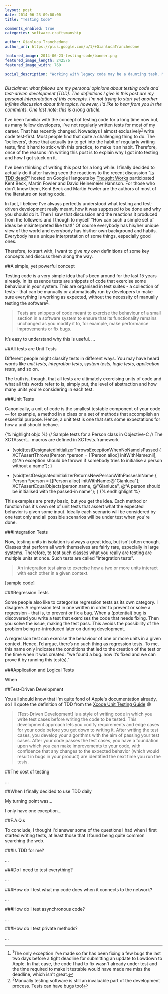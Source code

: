 ```yaml
---
layout: post
date: 2014-06-23 09:00:00
title: "Testing Code"

comments_enabled: true
categories: software-craftsmanship

author: Gianluca Tranchedone
author_url: https://plus.google.com/u/1/+GianlucaTranchedone

featured_image: 2014-06-23-testing-code/banner.png
featured_image_length: 242576
featured_image_width: 760

social_description: "Working with legacy code may be a daunting task. Michael Feathers in his 'Working Effectively with Legacy Code' gives a precise definition for it: '[...]legacy code is simply code without tests'. His book is a must read for every software engineer or aspiring one."
---
```

_Disclaimer: what follows are my personal opinions about testing code and test-driven development (TDD). The definitions I give in this post are my personal interpretation of this concepts. I'm not trying to start yet another infinite discussion about this topics, however, I'd like to hear from you in the comments. One last note: this is a long article._

I've been familiar with the concept of testing code for a long time now but, as many fellow developers, I've not regularly written tests for most of my career. That has recently changed. Nowadays I almost exclusively<sup id="fn1back"><a href="#fn1">1</a></sup> write code test-first. Most people find that quite a challenging thing to do. The 'believers', those that actually try to get into the habit of regularly writing tests, find it hard to stick with this practice, to make it an habit. Therefore, once of the reasons I'm writing this post is to explain why I got into testing and how I got stuck on it.

<!-- more -->

I've been thinking of writing this post for a long while. I finally decided to actually do it after having seen the reactions to the recent discussion "[Is TDD dead?](https://plus.google.com/events/ci2g23mk0lh9too9bgbp3rbut0k)" hosted on Google Hangouts by [Thought Works](www.thoughtworks.com) participated Kent Beck, Martin Fowler and David Heinemeier Hannson. For those who don't know them, Kent Beck and Martin Fowler are the authors of most of the literature on testing code.

In fact, I believe I've always perfectly understood what testing and test-driven development really meant, how it was supposed to be done and why you should do it. Then I saw that discussion and the reactions it produced from the followers and I though to myself "How can such a simple set of ideas be misinterpreted like that!" Of course everybody has his/her unique view of the world and everybody has his/her own background and habits. Everybody has a unique interpretation of some things, especially good ones.

Therefore, to start with, I want to give _my own_ definitions of some key concepts and discuss them along the way.

##A simple, yet powerful concept

Testing code is a very simple idea that's been around for the last 15 years already. In its essence tests are snippets of code that exercise some behaviour in your system. This are organised in test suites - a collection of tests - that can be manually or automatically run by developers to make sure everything is working as expected, without the necessity of manually testing the software<sup id="fn2back"><a href="#fn2">2</a></sup>.

>Tests are snippets of code meant to exercise the behaviour of a small section in a software system to ensure that its functionality remains unchanged as you modify it to, for example, make performance improvements or fix bugs.

It’s easy to understand why this is useful. …

##All tests are Unit Tests

Different people might classify tests in different ways. You may have heard words like *unit tests*, *integration tests*, *system tests*, *logic tests*, *application tests*, and so on.

The truth is, though, that all tests are ultimately exercising units of code and what all this words refer to is, simply put, the level of abstraction and how many units you're considering in each test.

###Unit Tests

Canonically, a unit of code is the smallest testable component of your code — for example, a method in a class or a set of methods that accomplish an essential purpose. Hence, a unit test is one that sets some expectations for how a unit should behave.

{% highlight objc %}
// Sample tests for a Person class in Objective-C
// The XCTAssert… macros are defined in XCTests.framework
- (void)testDesignatedInitializerThrowsExceptionWhenNoNameIsPassed
{
     XCTAssertThrows(Person *person = [[Person alloc] initWithName:nil], @"An exception should be thrown if somebody tries to initialise a person without a name");
}

- (void)testDesignatedInitializerReturnsNewPersonWithPassesInName
{
     Person *person = [[Person alloc] initWithName:@"Gianluca"];
     XCTAssertEqualObjects(person.name, @"Gianluca", @“A person should be initialised with the passed-in name");
}
{% endhighlight %}

This examples are pretty basic, but you get the idea. Each method or function has it's own set of unit tests that assert what the expected behavior is given some input. Ideally each scenario will be considered by one test only and all possible scenarios will be under test when you're done.

###Integration Tests

Now, testing units in isolation is always a great idea, but isn't often enough. Classes that perform all work themselves are fairly rare, especially in large systems. Therefore, to test such classes what you really are testing are multiple units at once. Such tests are called "integration tests".

>An integration test aims to exercise how a two or more units interact with each other in a given context.

[sample code]

###Regression Tests

Some people also like to categorise regression tests as its own category. I disagree. A regression test in one written in order to prevent or solve a regression - that is, to prevent or fix a bug. When a (potential) bug is discovered you write a test that exercises the code that needs fixing. Then you solve the issue, making the test pass. This avoids the possibility of the problem being re-introduced later on during development.

A regression test can exercise the behaviour of one or more units in a given context. Hence, I’d argue, there’s no such thing as regression tests. To me, this name only indicates the conditions that led to the creation of the test or the time when it was created: "we found a bug. now it’s fixed and we can prove it by running this test(s)."

###Application and Logical Tests

When

##Test-Driven Development

You all should know that I'm quite fond of Apple's documentation already, so I'll quote the definition of TDD from the [Xcode Unit Testing Guide](https://developer.apple.com/library/ios/#documentation/DeveloperTools/Conceptual/UnitTesting/01-Unit-Test_Overview/overview.html) :smile:

>[Test-Driven Development] is a style of writing code in which you write test cases before writing the code to be tested. This development approach lets you codify requirements and edge cases for your code before you get down to writing it. After writing the test cases, you develop your algorithms with the aim of passing your test cases. After your code passes the test cases, you have a foundation upon which you can make improvements to your code, with confidence that any changes to the expected behavior (which would result in bugs in your product) are identified the next time you run the tests.

##The cost of testing

…

##When I finally decided to use TDD daily

My turning point was…

I only have one exception…

##F.A.Q.s

To conclude, I thought I'd answer some of the questions I had when I first started writing tests, at least those that I found being quite common searching the web.

###Is TDD for me?

…

###Do I need to test everything?

…

###How do I test what my code does when it connects to the network?

…

###How do I test asynchronous code?

…

###How do I test private methods?

…

----
<ol class="footnotes">
<li>
<sup id="fn1">1</sup><span>The only exception I've made so far has been fixing a few bugs the last two days before a tight deadline for submitting an update to Lowdown to Apple. In that case, the code I had to fix wasn't already under test and the time required to make it testable would have made me miss the deadline, which isn't great.<a href="#fn1back">&#8617;</a></span>
</li>

<li>
<sup id="fn2">2</sup><span>Manually testing software is still an invaluable part of the development process. Tests can have bugs too!<a href="#fn2back">&#8617;</a></span>
</li>
</ol>
